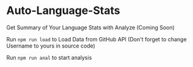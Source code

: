 # Auto-Language-Stats

Get Summary of Your Language Stats with Analyze (Coming Soon)

Run ```npm run load``` to Load Data from GitHub API (Don't forget to change Username to yours in source code)

Run ```npm run anal``` to start analysis
